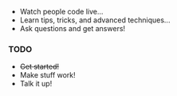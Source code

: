 ---
---

* Watch people code live...
* Learn tips, tricks, and advanced techniques...
* Ask questions and get answers!

### TODO

* ~~Get started!~~
* Make stuff work!
* Talk it up!
